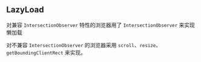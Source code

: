 ## LazyLoad

对兼容 `IntersectionObserver` 特性的浏览器用了 `IntersectionObserver` 来实现懒加载

对不兼容 `IntersectionObserver` 的浏览器采用 `scroll`、`resize`、`getBoundingClientRect` 来实现。